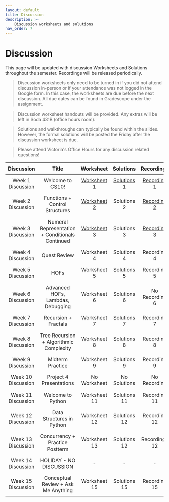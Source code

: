 ```yaml
---
layout: default
title: Discussion
description: >-
    Discussion worksheets and solutions
nav_order: 7
---
```


# Discussion

This page will be updated with discussion Worksheets and Solutions throughout the semester. Recordings will be released periodically.

> Discussion worksheets only need to be turned in if you did not attend discussion in-person or if your attendance was not logged in the Google form. In this case, the worksheets are due before the next discussion. All due dates can be found in Gradescope under the assignment. 

> Discussion worksheet handouts will be provided. Any extras will be left in Soda 431B (office hours room).

> Solutions and walkthroughs can typically be found within the slides. However, the formal solutions will be posted the Friday after the discussion worksheet is due.

> Please attend Victoria's Office Hours for any discussion related questions!

<style>
  table {
    width: 100%;
    border-collapse: collapse;
  }
  th, td {
    text-align: center;
    padding: 8px;
  }
</style>

<table>
  <thead>
    <tr>
      <th>Discussion</th>
      <th>Title</th>
      <th>Worksheet</th>
      <th>Solutions</th>
      <th>Recordings</th>
      <th>Slides</th>
    </tr>
  </thead>
  <tbody>
    <tr>
      <td>Week 1 Discussion</td>
      <td>Welcome to CS10!</td>
      <td><a href="https://docs.google.com/document/d/1GwmYDp-1uJ4uQSHnT7njHEuB3As9f4Zu/edit?usp=sharing&ouid=106220240438634734707&rtpof=true&sd=true">Worksheet 1</a></td>
      <td><a href="https://docs.google.com/document/d/12rjkpdVLegsktfJMDQGZGVpIh0yqXIJU/edit?usp=sharing&ouid=106220240438634734707&rtpof=true&sd=true">Solutions 1</a></td>
      <td><a href="https://drive.google.com/drive/folders/1JN8NpOxVk_lWZ_Gkaw-A7hVon-EcAcwu?usp=sharing">Recording 1</a></td>
      <td><a href="https://docs.google.com/presentation/d/1BSoHMe8QN-09XX3Yt_cxDJi79Yk99BVhliWe1wfFcp8/edit?usp=sharing">Slides 1</a></td>
    </tr> 
    <tr>
      <td>Week 2 Discussion</td>
      <td>Functions + Control Structures</td>
      <td><a href="https://docs.google.com/document/d/1l4UlkjablKPeA7voDmu-CgFNGwjSkPv7/edit?usp=sharing&ouid=106220240438634734707&rtpof=true&sd=true">Worksheet 2</a></td>
      <td>Solutions 2</td>
      <td><a href="https://berkeley.zoom.us/rec/share/CfdThlSdw4WaOo0SJjD70Ive4Sc2A63C5CuckpKLLkTocuEviLPVwpHflOjd64bE.bUDZOy0REcWsPj7k 
Passcode: c4rZ76Z=">Recording 2</a></td>
      <td><a href="https://docs.google.com/presentation/d/1t38xDPooeHmzZwIgcEVZtkP-Rd8NbkqQlz_SWPcccTM/edit?usp=sharing">Slides 2</a></td>
    </tr>
     <tr>
      <td>Week 3 Discussion</td>
      <td>Numeral Representation + Conditionals Continued</td>
      <td><a href="https://docs.google.com/document/d/1svo40V6A3TrxY9Zaz9WKPBifYS7G8tUa/edit?usp=sharing&ouid=106220240438634734707&rtpof=true&sd=true">Worksheet 3</a></td>
      <td>Solutions 3</td>
      <td><a href="https://berkeley.zoom.us/rec/share/mZXtEpBlDOLkBWC3hUKtct5tRkwE3ItzqFG9rf5bGuK1d8SqOvAiYPDaVgIay1pa.6acfX8qDnWhE-mZJ 
Passcode: sYb1!!qD">Recording 3</a></td>
      <td><a href="https://docs.google.com/presentation/d/1wtV1TCFRCFbhIWyuJWiKbRcxUDmZI3IXH0TEw8Uoo6s/edit?usp=sharing">Slides 3</a></td>
    </tr>
    <tr>
      <td>Week 4 Discussion</td>
      <td>Quest Review</td>
      <td>Worksheet 4</td>
      <td>Solutions 4</td>
      <td>Recording 4</td>
      <td>Slides 4</td>
    </tr>
    <tr>
      <td>Week 5 Discussion</td>
      <td>HOFs</td>
      <td>Worksheet 5</td>
      <td>Solutions 5</td>
      <td>Recording 5</td>
      <td>Slides 5</td>
    </tr>
    <tr>
      <td>Week 6 Discussion</td>
      <td>Advanced HOFs, Lambdas, Debugging</td>
      <td>Worksheet 6</td>
      <td>Solutions 6</td>
      <td>No Recording 6</td>
      <td>Slides 6</td>
    </tr>
    <tr>
      <td>Week 7 Discussion</td>
      <td>Recursion + Fractals</td>
      <td>Worksheet 7</td>
      <td>Solutions 7</td>
      <td>Recording 7</td>
      <td>Slides 7</td>
    </tr>
    <tr>
      <td>Week 8 Discussion </td>
      <td>Tree Recursion + Algorithmic Complexity</td>
      <td>Worksheet 8</td>
      <td>Solutions 8</td>
      <td>Recording 8</td>
      <td>Slides 8</td>
    </tr>
     <tr>
      <td>Week 9 Discussion</td>
      <td>Midterm Practice</td>
      <td>Worksheet 9</td>
      <td>Solutions 9</td>
      <td>Recording 9</td>
      <td>Slides 9</td>
    </tr>
    <tr>
    <td>Week 10 Discussion</td>
      <td>Project 4 Presentations</td>
      <td>No Worksheet</td>
      <td>No Solutions</td>
      <td>No Recording</td>
      <td>No Slides</td>
    </tr>
    <tr>
    <td>Week 11 Discussion</td>
      <td>Welcome to Python</td>
     <td>Worksheet 11</td>
      <td>Solutions 11</td>
      <td>Recording 11</td>
      <td>Slides 11</td>
    </tr>
    <tr>
    <td>Week 12 Discussion</td>
      <td>Data Structures in Python</td>
      <td>Worksheet 12</td>
      <td>Solutions 12</td>
      <td>Recording 12</td>
      <td>Slides 12</td>
    </tr>
    <tr>
    <td>Week 13 Discussion</td>
      <td>Concurrency + Practice Postterm</td>
      <td>Worksheet 13</td>
      <td>Solutions 12</td>
      <td>Recordings 12</td>
      <td>Slides 12</td>
    </tr>
    <tr>
    <td>Week 14 Discussion</td>
      <td>HOLIDAY - NO DISCUSSION</td>
      <td>-</td>
      <td>-</td>
      <td>-</td>
      <td>-</td>
    </tr>
    <tr>
    <td>Week 15 Discussion</td>
      <td>Conceptual Review + Ask Me Anything</td>
      <td>Worksheet 15</td>
      <td>Solutions 15</td>
      <td>Recording 15</td>
      <td>Slides 15</td>
    </tr>
  </tbody>
</table>












